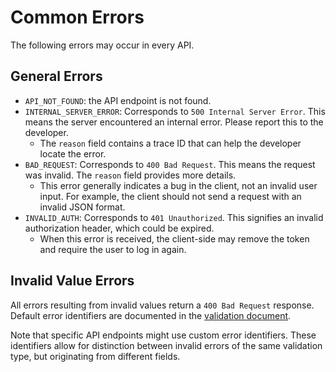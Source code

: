 # Common Errors

The following errors may occur in every API.

## General Errors

- `API_NOT_FOUND`: the API endpoint is not found.
- `INTERNAL_SERVER_ERROR`: Corresponds to `500 Internal Server Error`. This means the server encountered an internal error. Please report this to the developer.
  - The `reason` field contains a trace ID that can help the developer locate the error.
- `BAD_REQUEST`: Corresponds to `400 Bad Request`. This means the request was invalid. The `reason` field provides more details.
  - This error generally indicates a bug in the client, not an invalid user input. For example, the client should not send a request with an invalid JSON format.
- `INVALID_AUTH`: Corresponds to `401 Unauthorized`. This signifies an invalid authorization header, which could be expired.
  - When this error is received, the client-side may remove the token and require the user to log in again.

## Invalid Value Errors

All errors resulting from invalid values return a `400 Bad Request` response. Default error identifiers are documented in the [validation document](./validation.md).

Note that specific API endpoints might use custom error identifiers. These identifiers allow for distinction between invalid errors of the same validation type, but originating from different fields.
